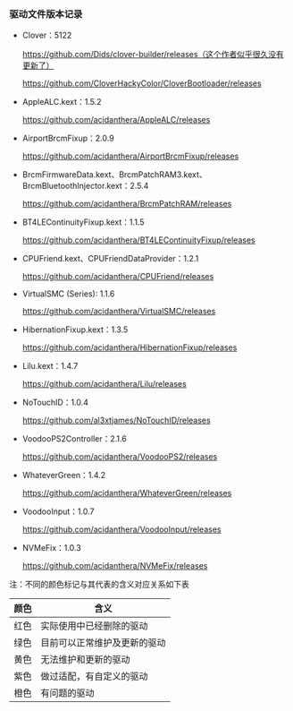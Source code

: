 ### 驱动文件版本记录



- Clover：5122

  https://github.com/Dids/clover-builder/releases（这个作者似乎很久没有更新了）
  
  https://github.com/CloverHackyColor/CloverBootloader/releases



- AppleALC.kext：1.5.2

  https://github.com/acidanthera/AppleALC/releases

  

- AirportBrcmFixup：2.0.9

  https://github.com/acidanthera/AirportBrcmFixup/releases

  

- BrcmFirmwareData.kext、BrcmPatchRAM3.kext、BrcmBluetoothInjector.kext：2.5.4

  https://github.com/acidanthera/BrcmPatchRAM/releases

  

- BT4LEContinuityFixup.kext：1.1.5

  https://github.com/acidanthera/BT4LEContinuityFixup/releases

  

- CPUFriend.kext、CPUFriendDataProvider：1.2.1

  https://github.com/acidanthera/CPUFriend/releases

  

- VirtualSMC (Series): 1.1.6

  https://github.com/acidanthera/VirtualSMC/releases

  

- HibernationFixup.kext：1.3.5

  https://github.com/acidanthera/HibernationFixup/releases

  

- Lilu.kext：1.4.7

  https://github.com/acidanthera/Lilu/releases

  

- NoTouchID：1.0.4

  https://github.com/al3xtjames/NoTouchID/releases

  

- VoodooPS2Controller：2.1.6

  https://github.com/acidanthera/VoodooPS2/releases

  

- WhateverGreen：1.4.2

  https://github.com/acidanthera/WhateverGreen/releases



- VoodooInput：1.0.7

  https://github.com/acidanthera/VoodooInput/releases



- NVMeFix：1.0.3

  https://github.com/acidanthera/NVMeFix/releases



注：不同的颜色标记与其代表的含义对应关系如下表

| 颜色 | 含义                         |
| ---- | ---------------------------- |
| 红色 | 实际使用中已经删除的驱动     |
| 绿色 | 目前可以正常维护及更新的驱动 |
| 黄色 | 无法维护和更新的驱动         |
| 紫色 | 做过适配，有自定义的驱动     |
| 橙色 | 有问题的驱动                 |

